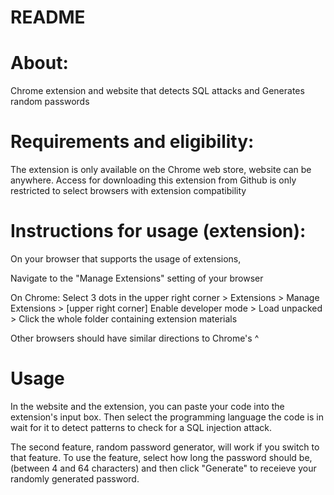 # README

# About:

Chrome extension and website that detects SQL attacks and Generates random passwords

# Requirements and eligibility:

The extension is only available on the Chrome web store, website can be anywhere.
Access for downloading this extension from Github is only restricted to select browsers with extension compatibility

# Instructions for usage (extension):

On your browser that supports the usage of extensions,

Navigate to the "Manage Extensions" setting of your browser

On Chrome: Select 3 dots in the upper right corner > Extensions > Manage Extensions >
[upper right corner] Enable developer mode > Load unpacked > Click the whole folder containing extension materials

Other browsers should have similar directions to Chrome's ^

# Usage

In the website and the extension, you can paste your code into the extension's input box.
Then select the programming language the code is in
wait for it to detect patterns to check for a SQL injection attack.

The second feature, random password generator, will work if you switch to that feature.
To use the feature, select how long the password should be, (between 4 and 64 characters) 
and then click "Generate" to receieve your randomly generated password.

